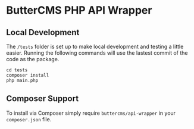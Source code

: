 # ButterCMS PHP API Wrapper

## Local Development
The `/tests` folder is set up to make local development and testing a little easier. Running the following commands will
use the lastest commit of the code as the package.

```
cd tests
composer install
php main.php
```

## Composer Support
To install via Composer simply require `buttercms/api-wrapper` in your `composer.json` file.
